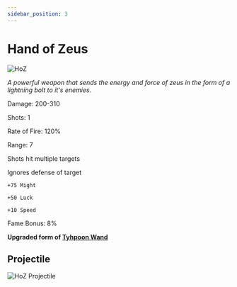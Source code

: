 ```yaml
---
sidebar_position: 3
---
```


# Hand of Zeus

![HoZ](https://vwiki.valorserver.com/api/item/picture/hand%20of%20zeus)

<i>A powerful weapon that sends the energy and force of zeus in the form of a lightning bolt to it's enemies.</i>

Damage: 200-310

Shots: 1

Rate of Fire: 120%

Range: 7

Shots hit multiple targets

Ignores defense of target

    +75 Might 
    
    +50 Luck
    
    +10 Speed

Fame Bonus: 8%

**Upgraded form of [Tyhpoon Wand](https://wiki-test.valorserver.com/docs/items/weapons/wands/ut/typhoon_wand)**

## Projectile

![HoZ Projectile](https://cdn.discordapp.com/attachments/953134990428868629/997619544489214022/handofzeus.gif)

